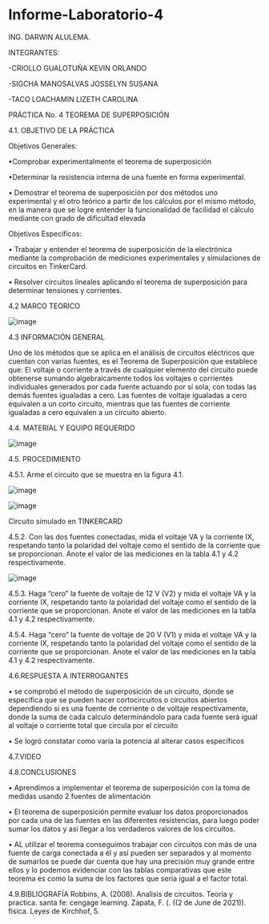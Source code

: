 # Informe-Laboratorio-4

ING. DARWIN ALULEMA.

INTEGRANTES:

-CRIOLLO GUALOTUÑA KEVIN ORLANDO

-SIGCHA MANOSALVAS JOSSELYN SUSANA

-TACO LOACHAMIN LIZETH CAROLINA



PRÁCTICA No. 4 TEOREMA DE SUPERPOSICIÓN





4.1. OBJETIVO DE LA PRÁCTICA

Objetivos Generales:


•Comprobar experimentalmente el teorema de superposición

•Determinar la resistencia interna de una fuente en forma experimental. 

•	Demostrar el teorema de superposición por dos métodos uno experimental y el otro teórico a partir 
de los cálculos por el mismo método, en la manera que se logre entender la funcionalidad de facilidad 
el cálculo mediante con grado de dificultad elevada


Objetivos Específicos:

•	Trabajar y entender el teorema de superposición de la electrónica mediante la comprobación de mediciones
experimentales y simulaciones de circuitos en TinkerCard.

•	Resolver circuitos lineales aplicando el teorema de superposición para determinar tensiones y corrientes.





4.2 MARCO TEORICO

![image](https://user-images.githubusercontent.com/85263529/125878219-db5c0c9c-7429-477c-bba2-55f6c9a066a4.png)


4.3 INFORMACIÓN GENERAL

Uno de los métodos que se aplica en el análisis de circuitos eléctricos que cuentan
con varias fuentes, es el Teorema de Superposición que establece que:
El voltaje o corriente a través de cualquier elemento del circuito puede obtenerse
sumando algebraicamente todos los voltajes o corrientes individuales generados por
cada fuente actuando por sí sola, con todas las demás fuentes igualadas a cero.
Las fuentes de voltaje igualadas a cero equivalen a un corto circuito, mientras que
las fuentes de corriente igualadas a cero equivalen a un circuito abierto.

4.4. MATERIAL Y EQUIPO REQUERIDO

![image](https://user-images.githubusercontent.com/85263529/125874842-0c1ca694-a4c7-457f-91b2-ae17953f032b.png)

4.5. PROCEDIMIENTO

4.5.1. Arme el circuito que se muestra en la figura 4.1.

![image](https://user-images.githubusercontent.com/85263529/125874908-0d3cc0b8-6f2a-40b1-a65e-c0f8eab332e6.png)

![image](https://user-images.githubusercontent.com/85263529/125884389-5f5d17d5-6729-43e1-9a0e-6fd0b71f31a9.png)

 Circuito simulado en TINKERCARD

4.5.2. Con las dos fuentes conectadas, mida el voltaje VA y la corriente IX, respetando
tanto la polaridad del voltaje como el sentido de la corriente que se proporcionan. Anote
el valor de las mediciones en la tabla 4.1 y 4.2 respectivamente.


![image](https://user-images.githubusercontent.com/85263529/125884285-7695cef8-5bad-4743-a616-6ca59b1a23bb.png)

4.5.3. Haga “cero” la fuente de voltaje de 12 V (V2) y mida el voltaje VA y la corriente
IX, respetando tanto la polaridad del voltaje como el sentido de la corriente que se
proporcionan. Anote el valor de las mediciones en la tabla 4.1 y 4.2 respectivamente.



4.5.4. Haga “cero” la fuente de voltaje de 20 V (V1) y mida el voltaje VA y la corriente
IX, respetando tanto la polaridad del voltaje como el sentido de la corriente que se
proporcionan. Anote el valor de las mediciones en la tabla 4.1 y 4.2 respectivamente.





4.6.RESPUESTA A INTERROGANTES

•	se comprobó el método de superposición de un circuito, donde se especifica que se pueden hacer 
cortocircuitos o circuitos abiertos dependiendo si es una fuente de corriente o de voltaje respectivamente,
donde la suma de cada calculo determinándolo para cada fuente será igual al voltaje o corriente total
que circula por el circuito


•	Se logró constatar como varia la potencia al alterar casos específicos 






4.7.VIDEO



4.8.CONCLUSIONES

•	Aprendimos a implementar el teorema de superposición con la toma de medidas usando 2 fuentes de alimentación

•	El teorema de superposición permite evaluar los datos proporcionados por cada una de las fuentes en las
diferentes resistencias, para luego poder sumar los datos y así llegar a los verdaderos valores de los circuitos.

•	AL utilizar el teorema conseguimos trabajar con circuitos con más de una fuente de carga conectada a él y así
pueden ser separados y al momento de sumarlos se puede dar cuenta que hay una precisión muy grande entre ellos y 
lo podemos evidenciar con las tablas comparativas que este teorema es como la suma de los factores que seria
igual a el factor total.





4.9.BIBLIOGRAFÍA
Robbins, A. (2008). Analisis de circuitos. Teoria y practica. santa fe: cengage learning. Zapata, F. (. ((2 de June de 2021)). fisica. Leyes de Kirchhof, 5.




